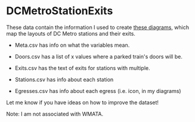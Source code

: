 # DCMetroStationExits

These data contain the information I used to create [these diagrams](https://www.reddit.com/r/washingtondc/comments/15mbos4/i_mapped_the_layouts_of_all_98_metro_stations_so/), which map the layouts of DC Metro stations and their exits.

* Meta.csv has info on what the variables mean.

* Doors.csv has a list of x values where a parked train's doors will be.

* Exits.csv has the text of exits for stations with multiple.

* Stations.csv has info about each station

* Egresses.csv has info about each egress (i.e. icon, in my diagrams)

Let me know if you have ideas on how to improve the dataset!

Note: I am not associated with WMATA.
